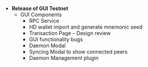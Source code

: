- **Release of GUI Testnet**
    + GUI Components
        * RPC Service
        * HD wallet import and generate mnemonic seed
        * Transaction Page &ndash; Design review
        * GUI functionality bugs
        * Daemon Modal
        * Syncing Modal to show connected peers
        * Daemon Management plugin
